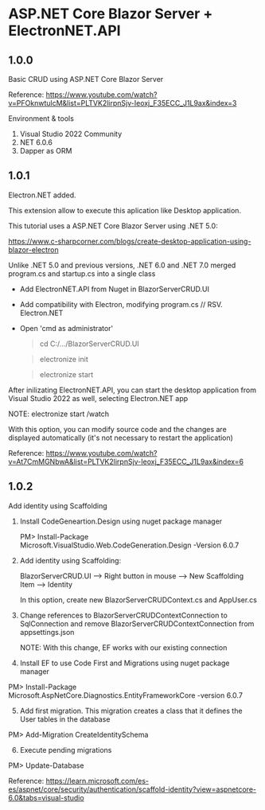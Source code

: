 # ASP.NET Core Blazor Server + ElectronNET.API

## 1.0.0

Basic CRUD using ASP.NET Core Blazor Server

Reference: https://www.youtube.com/watch?v=PFOknwtulcM&list=PLTVK2lirpnSjv-Ieoxj_F35ECC_J1L9ax&index=3

Environment & tools
1. Visual Studio 2022 Community
2. NET 6.0.6
3. Dapper as ORM

## 1.0.1
Electron.NET added.

This extension allow to execute this aplication like Desktop application.

This tutorial uses a ASP.NET Core Blazor Server using .NET 5.0:

https://www.c-sharpcorner.com/blogs/create-desktop-application-using-blazor-electron

Unlike .NET 5.0 and previous versions, .NET 6.0 and .NET 7.0 merged program.cs and startup.cs into a single class

- Add ElectronNET.API from Nuget in BlazorServerCRUD.UI
- Add compatibility with Electron, modifying program.cs // RSV. Electron.NET
- Open 'cmd as administrator' 

   > cd C:/.../BlazorServerCRUD.UI
   
   > electronize init
   
   > electronize start

After inilizating ElectronNET.API, you can start the desktop application from Visual Studio 2022 as well, selecting Electron.NET app

NOTE: electronize start /watch

With this option, you can modify source code and the changes are displayed automatically (it's not necessary to restart the application)

Reference: https://www.youtube.com/watch?v=At7CmMGNbwA&list=PLTVK2lirpnSjv-Ieoxj_F35ECC_J1L9ax&index=6

## 1.0.2
Add identity using Scaffolding

1. Install CodeGeneartion.Design using nuget package manager

   PM> Install-Package Microsoft.VisualStudio.Web.CodeGeneration.Design -Version 6.0.7 

2. Add identity using Scaffolding:

   BlazorServerCRUD.UI --> Right button in mouse --> New Scaffolding Item --> Identity

   In this option, create new BlazorServerCRUDContext.cs and AppUser.cs 

3. Change references to BlazorServerCRUDContextConnection to SqlConnection and remove BlazorServerCRUDContextConnection from appsettings.json

   NOTE: With this change, EF works with our existing connection

4. Install EF to use Code First and Migrations using nuget package manager

PM> Install-Package Microsoft.AspNetCore.Diagnostics.EntityFrameworkCore -version 6.0.7

5. Add first migration. This migration creates a class that it defines the User tables in the database

PM> Add-Migration CreateIdentitySchema

6. Execute pending migrations

PM> Update-Database

Reference: https://learn.microsoft.com/es-es/aspnet/core/security/authentication/scaffold-identity?view=aspnetcore-6.0&tabs=visual-studio